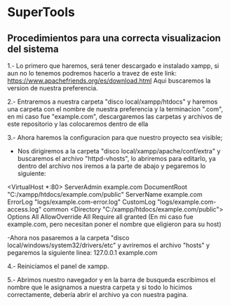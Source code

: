 # SuperTools
## Procedimientos para una correcta visualizacion del sistema

1.- Lo primero que haremos, será tener descargado e instalado xampp, si aun no lo tenemos podremos hacerlo a travez de este link: https://www.apachefriends.org/es/download.html Aqui buscaremos la version de nuestra preferencia.

2.- Entraremos a nuestra carpeta "disco local/xampp/htdocs" y haremos una carpeta con el nombre de nuestra preferencia y la terminacion ".com", en mi caso fue "example.com", descargaremos las carpetas y archivos de este repositorio y las colocaremos dentro de ella

3.- Ahora haremos la configuracion para que nuestro proyecto sea visible;

- Nos dirigiremos a la carpeta "disco local/xampp/apache/conf/extra" y buscaremos el archivo "httpd-vhosts", lo abriremos para editarlo, ya dentro del archivo nos iremos a la parte de abajo y pegaremos lo siguiente:

<VirtualHost *:80>
    ServerAdmin example.com
    DocumentRoot "C:/xampp/htdocs/example.com/public"
    ServerName example.com
    ErrorLog "logs/example.com-error.log"
    CustomLog "logs/example.com-access.log" common
    <Directory "C:/xampp/htdocs/example.com/public">
      Options All
      AllowOverride All
      Require all granted
    </Directory>
</VirtualHost>
(En mi caso fue example.com, pero necesitan poner el nombre que eligieron para su host)

-Ahora nos pasaremos a la carpeta "disco local/windows/system32/drivers/etc" y avriremos el archivo "hosts" y pegaremos la siguiente linea:
127.0.0.1 example.com

4.- Reiniciamos el panel de xampp.

5.- Abrimos nuestro navegador y en la barra de busqueda escribimos el nombre que le asignamos a nuestra carpeta y si todo lo hicimos correctamente, debería abrir el archivo ya con nuestra pagina.


